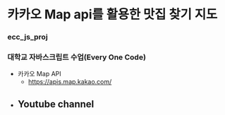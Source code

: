 
# 카카오 Map api를 활용한 맛집 찾기 지도
### ecc_js_proj
### 대학교 자바스크립트 수업(Every One Code)

* 카카오 Map API
  - <a href = "https://apis.map.kakao.com/">https://apis.map.kakao.com/</a>
* Youtube channel
  - 
